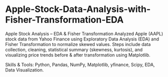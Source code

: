 # Apple-Stock-Data-Analysis-with-Fisher-Transformation-EDA
Apple Stock Analysis – EDA & Fisher Transformation
Analyzed Apple (AAPL) stock data from Yahoo Finance using Exploratory Data Analysis (EDA) and Fisher Transformation to normalize skewed values. Steps include data collection, cleaning, statistical summary (skewness, kurtosis), and visualizing price trends before & after transformation using Matplotlib.

Skills & Tools: Python, Pandas, NumPy, Matplotlib, yfinance, Scipy, EDA, Data Visualization.
